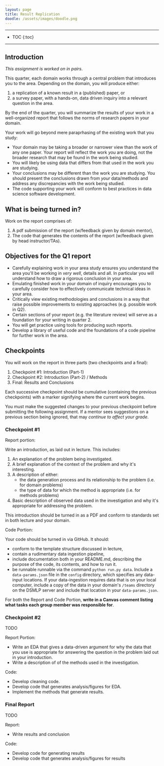 ```yaml
---
layout: page
title: Result Replication
doodle: /assets/images/doodle.png
---
```


---
* TOC
{:toc}

---

## Introduction

*This assignment is worked on in pairs*.

This quarter, each domain works through a central problem that
introduces you to the area. Depending on the domain, you will produce
either:
1. a replication of a known result in a (published) paper, or
2. a survey paper, with a hands-on, data driven inquiry
   into a relevant question in the area.

By the end of the quarter, you will summarize the results of
your work in a well-organized report that follows the norms of
research papers in your domain.

Your work will go beyond mere paraprhasing of the existing work that
you study:
* Your domain may be taking a broader or narrower view than the work
  of any one paper. Your report will reflect the work *you* are doing,
  not the broader research that may be found in the work being
  studied.
* You will likely be using data that differs from that used in the
  work you are studying.
* Your conclusions may be different than the work you are
  studying. You should present the conclusions drawn from *your*
  data/methods and address any discrepancies with the work being
  studied.
* The code supporting your work will conform to best practices in data
  science software development.
  
## What is being turned in?

Work on the report comprises of:
1. A pdf submission of the report (w/feedback given by domain mentor),
2. The code that generates the contents of the report (w/feedback
   given by head instructor/TAs).
  
## Objectives for the Q1 report

* Carefully explaining work in your area study ensures you understand
  the area you'll be working in *very well*, details and
  all. In particular you will understand how to draw a rigorous
  conclusion in your area.
* Emulating finished work in your domain of inquiry encourages you to
  carefully consider how to effectively communicate technical ideas in
  your area.
* Critically view existing methodologies and conclusions in a way that
  raise possible improvements to existing approaches (e.g. possible
  work in Q2).
* Certain sections of your report (e.g. the literature review) will
  serve as a foundation for your writing in quarter 2.
* You will get practice using tools for producing such reports.
* Develop a library of useful code and the foundations
  of a code pipeline for further work in the area.

## Checkpoints

You will work on the report in three parts (two checkpoints and a final):
1. Checkpoint #1: Introduction (Part-1)
2. Checkpoint #2: Introduction (Part-2) / Methods
3. Final: Results and Conclusions

Each successive checkpoint should be cumulative (containing the
previous checkpoints) with a marker signifying where the current work
begins.

You must make the suggested changes to your previous checkpoint before
submitting the following assignment. If a mentor sees suggestions on a
previous section being ignored, that may *continue to affect your
grade*.

### Checkpoint #1

Report portion:

Write an introduction, as laid out in lecture. This includes:
1. An explanation of the problem being investigated.
2. A brief explanation of the context of the problem and why it's
   interesting.
3. A description of either:
   * the data generation process and its relationship to the problem
     (i.e. for domain problems)
   * the type of data for which the method is appropriate
     (i.e. for methods problems)
4. Basic description of observed data used in the investigation and
   why it's appropriate for addressing the problem.
   

This introduction should be turned in as a PDF and conform to
standards set in both lecture and your domain.

Code Portion:

Your code should be turned in via GitHub. It should:
* conform to the template structure discussed in lecture,
* contain a rudimentary data ingestion pipeline,
* include documentation both in your README.md, describing the purpose
  of the code, its contents, and how to run it.
* be runnable runnable via the command `python run.py data`. Include a
  `data-params.json` file in the `config` directory, which specifies
  any data-input locations. If your data-ingestion requires data that
  is on your local computer, include a copy of the data in your
  domain's `/teams` directory on the DSMLP server and include that
  location in your `data-params.json`.

For both the Report and Code Portion, **write in a Canvas comment
listing what tasks each group member was responsible for**.

### Checkpoint #2

TODO

Report Portion:

* Write an EDA that gives a data-driven argument for why the data that
you use is appropriate for answering the question in the problem laid
out in your introduction.
* Write a description of of the methods used in the investigation.

Code:
* Develop cleaning code.
* Develop code that generates analysis/figures for EDA.
* Implement the methods that generate results.

### Final Report

TODO

Report:
* Write results and conclusion

Code:
* Develop code for generating results
* Develop code that generates analysis/figures for results
